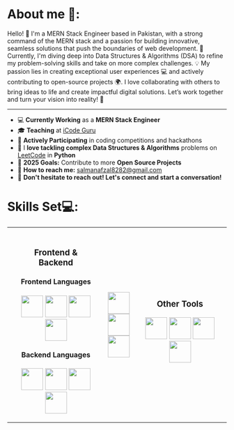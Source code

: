 
<h1>About me 🚀:</h1>

Hello! 👋 I'm a MERN Stack Engineer based in Pakistan, with a strong command of the MERN stack and a passion for building innovative, seamless solutions that push the boundaries of web development. 
🚀 Currently, I'm diving deep into Data Structures & Algorithms (DSA) to refine my problem-solving skills and take on more complex challenges. 💡
My passion lies in creating exceptional user experiences 💻 and actively contributing to open-source projects 🌍.
I love collaborating with others to bring ideas to life and create impactful digital solutions.
Let’s work together and turn your vision into reality! 🌟
<hr>

<ul>
    <li>💻 <strong>Currently Working</strong> as a <strong>MERN Stack Engineer</strong></li>
    <li>🎓 <strong>Teaching</strong> at <a href="https://www.facebook.com/iCodeguru" target="_blank">iCode Guru</a></li>
    <li>🚀 <strong>Actively Participating</strong> in coding competitions and hackathons</li>
    <li>🧩 I <strong>love tackling complex Data Structures & Algorithms</strong> problems on <a href="https://leetcode.com/" target="_blank">LeetCode</a> in <strong>Python</strong></li>
    <li>🎯 <strong>2025 Goals:</strong> Contribute to more <strong>Open Source Projects</strong></li>
    <li>📧 <strong>How to reach me:</strong> <a href="mailto:salmanafzal8282@gmail.com">salmanafzal8282@gmail.com</a></li>
    <li>🤝 <strong>Don't hesitate to reach out! Let's connect and start a conversation!</strong></li>
</ul>

<h1>Skills Set💻:</h1>

<div align="center">
  <table>
    <tr>
      <!-- Frontend and Backend Section in one column -->
      <td align="center" style="padding: 20px;">
        <h3>Frontend & Backend</h3>
        <div>
          <h4>Frontend Languages</h4>
          <div>
<img src="https://encrypted-tbn0.gstatic.com/images?q=tbn:ANd9GcT6935wo8bLZh5FeafJEffqWKDOpNpx6UE5bg&s" width="50px" height="50px">
<img src="https://upload.wikimedia.org/wikipedia/commons/d/d5/CSS3_logo_and_wordmark.svg" width="50px" height="50px">
<img src="https://encrypted-tbn0.gstatic.com/images?q=tbn:ANd9GcRss-86vRuxOArrVRmMgerLZ5pi8yCs6U7zsQ&s" width="50px" height="50px">
<img src="https://encrypted-tbn0.gstatic.com/images?q=tbn:ANd9GcSYblUcIW4H3tPxRrLVOCKstsEWPUveoaPk1w&s" width="50px" height="50px">
          </div>
          <h4>Backend Languages</h4>
          <div>
<img src="https://encrypted-tbn0.gstatic.com/images?q=tbn:ANd9GcT6935wo8bLZh5FeafJEffqWKDOpNpx6UE5bg&s" width="50px" height="50px">
<img src="https://upload.wikimedia.org/wikipedia/commons/d/d5/CSS3_logo_and_wordmark.svg" width="50px" height="50px">
<img src="https://encrypted-tbn0.gstatic.com/images?q=tbn:ANd9GcRss-86vRuxOArrVRmMgerLZ5pi8yCs6U7zsQ&s" width="50px" height="50px">
<img src="https://encrypted-tbn0.gstatic.com/images?q=tbn:ANd9GcSYblUcIW4H3tPxRrLVOCKstsEWPUveoaPk1w&s" width="50px" height="50px">
          </div>
        </div>
      </td>
      <!-- Languages Section at the top, next to Frontend & Backend -->
      <td align="center" style="margin-top: 20px;>
        <h3>Languages</h3>
        <div>
<img src="https://encrypted-tbn0.gstatic.com/images?q=tbn:ANd9GcT6935wo8bLZh5FeafJEffqWKDOpNpx6UE5bg&s" width="50px" height="50px">
<img src="https://upload.wikimedia.org/wikipedia/commons/d/d5/CSS3_logo_and_wordmark.svg" width="50px" height="50px">
<img src="https://encrypted-tbn0.gstatic.com/images?q=tbn:ANd9GcRss-86vRuxOArrVRmMgerLZ5pi8yCs6U7zsQ&s" width="50px" height="50px">
<img src="https://encrypted-tbn0.gstatic.com/images?q=tbn:ANd9GcSYblUcIW4H3tPxRrLVOCKstsEWPUveoaPk1w&s" width="50px" height="50px">
        </div>
      </td>
  <!-- Other Tools Section at the top, next to Languages -->
      <td align="center" style="padding: 20px;">
        <h3>Other Tools</h3>
        <div>

<img src="https://encrypted-tbn0.gstatic.com/images?q=tbn:ANd9GcT6935wo8bLZh5FeafJEffqWKDOpNpx6UE5bg&s" width="50px" height="50px">
<img src="https://upload.wikimedia.org/wikipedia/commons/d/d5/CSS3_logo_and_wordmark.svg" width="50px" height="50px">
<img src="https://encrypted-tbn0.gstatic.com/images?q=tbn:ANd9GcRss-86vRuxOArrVRmMgerLZ5pi8yCs6U7zsQ&s" width="50px" height="50px">
<img src="https://encrypted-tbn0.gstatic.com/images?q=tbn:ANd9GcSYblUcIW4H3tPxRrLVOCKstsEWPUveoaPk1w&s" width="50px" height="50px">
        </div>
      </td>
    </tr>
  </table>
</div>
